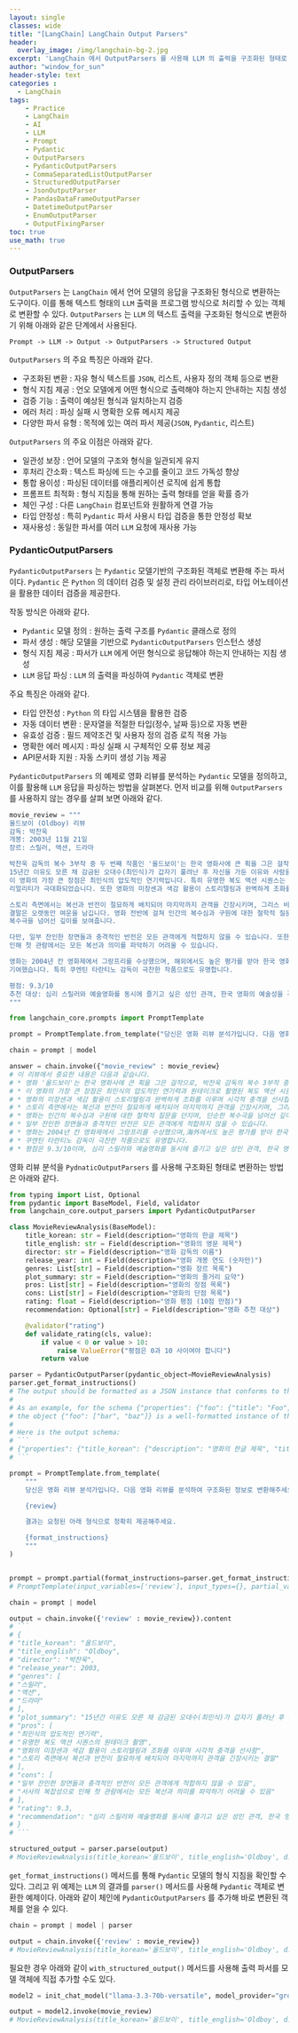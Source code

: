 ```yaml
--- 
layout: single
classes: wide
title: "[LangChain] LangChain Output Parsers"
header:
  overlay_image: /img/langchain-bg-2.jpg
excerpt: 'LangChain 에서 OutputParsers 를 사용해 LLM 의 출력을 구조화된 형태로 변환하는 방법을 알아보자'
author: "window_for_sun"
header-style: text
categories :
  - LangChain
tags:
    - Practice
    - LangChain
    - AI
    - LLM
    - Prompt
    - Pydantic
    - OutputParsers
    - PydanticOutputParsers
    - CommaSeparatedListOutputParser
    - StructuredOutputParser
    - JsonOutputParser
    - PandasDataFrameOutputParser
    - DatetimeOutputParser
    - EnumOutputParser
    - OutputFixingParser
toc: true
use_math: true
---  
```


### OutputParsers
`OutputParsers` 는 `LangChain` 에서 언어 모델의 응답을 구조화된 형식으로 변환하는 도구이다. 
이를 통해 텍스트 형태의 `LLM` 출력을 프로그램 방식으로 처리할 수 있는 객체로 변환할 수 있다. 
`OutputParsers` 는 `LLM` 의 텍스트 출력을 구조화된 형식으로 변환하기 위해 아래와 같은 단계에서 사용된다. 

```
Prompt -> LLM -> Output -> OutputParsers -> Structured Output
```  

`OutputParsers` 의 주요 특징은 아래와 같다. 

- 구조화된 변환 : 자유 형식 텍스트를 `JSON`, 리스트, 사용자 정의 객체 등으로 변환
- 형식 지침 제공 : 언오 모델에게 어떤 형식으로 출력해야 하는지 안내하는 지침 생성
- 검증 기능 : 출력이 예상된 형식과 일치하는지 검증
- 에러 처리 : 파싱 실패 시 명확한 오류 메시지 제공
- 다양한 파서 유형 : 목적에 있는 여러 파서 제공(`JSON`, `Pydantic`, 리스트)

`OutputParsers` 의 주요 이점은 아래와 같다. 

- 일관성 보장 : 언어 모델의 구조와 형식을 일관되게 유지
- 후처리 간소화 : 텍스트 파싱에 드는 수고를 줄이고 코드 가독성 향상
- 통합 용이성 : 파싱된 데이터를 애플리케이션 로직에 쉽게 통합
- 프롬프트 최적화 : 형식 지침을 통해 원하는 출력 형태를 얻을 확률 증가
- 체인 구성 : 다른 `LangChain` 컴포넌트와 원활하게 연결 가능
- 타입 안정성 : 특히 `Pydantic` 파서 사용시 타입 검증을 통한 안정성 확보
- 재사용성 : 동일한 파서를 여러 `LLM` 요청에 재사용 가능

### PydanticOutputParsers
`PydanticOutputParsers` 는 `Pydantic` 모델기반의 구조화된 객체로 변환해 주는 파서이다. 
`Pydantic` 은 `Python` 의 데이터 검증 및 설정 관리 라이브러리로, 타입 어노테이션을 활용한 데이터 검증을 제공한다. 

작동 방식은 아래와 같다.

- `Pydantic` 모델 정의 : 원하는 출력 구조를 `Pydantic` 클래스로 정의
- 파서 생성 : 해당 모델을 기반으로 `PydanticOutputParsers` 인스턴스 생성
- 형식 지침 제공 : 파서가 `LLM` 에게 어떤 형식으로 응답해야 하는지 안내하는 지침 생성
- `LLM` 응답 파싱 : `LLM` 의 출력을 파싱하여 `Pydantic` 객체로 변환

주요 특징은 아래와 같다. 

- 타입 안전성 : `Python` 의 타입 시스템을 활용한 검증
- 자동 데이터 변환 : 문자열을 적절한 타입(정수, 날짜 등)으로 자동 변환
- 유효성 검증 : 필드 제약조건 및 사용자 정의 검증 로직 적용 가능
- 명확한 에러 메시지 : 파싱 실패 시 구체적인 오류 정보 제공
- API문서화 지원 : 자동 스키미 생성 기능 제공

`PydanticOutputParsers` 의 예제로 영화 리뷰를 분석하는 `Pydantic` 모델을 정의하고, 이를 활용해 `LLM` 응답을 파싱하는 방법을 살펴본다. 
먼저 비교를 위해 `OutputParsers` 를 사용하지 않는 경우를 살펴 보면 아래와 같다.  


```python
movie_review = """
올드보이 (Oldboy) 리뷰
감독: 박찬욱
개봉: 2003년 11월 21일
장르: 스릴러, 액션, 드라마

박찬욱 감독의 복수 3부작 중 두 번째 작품인 '올드보이'는 한국 영화사에 큰 획을 그은 걸작입니다.
15년간 이유도 모른 채 감금된 오대수(최민식)가 갑자기 풀려난 후 자신을 가둔 이유와 사람을 찾아가는 여정을 그립니다.
이 영화의 가장 큰 장점은 최민식의 압도적인 연기력입니다. 특히 유명한 복도 액션 시퀀스는 원테이크로 촬영되어 그 긴장감과
리얼리티가 극대화되었습니다. 또한 영화의 미장센과 색감 활용이 스토리텔링과 완벽하게 조화를 이루며 시각적 충격을 선사합니다.

스토리 측면에서는 복선과 반전이 절묘하게 배치되어 마지막까지 관객을 긴장시키며, 그리스 비극을 연상케 하는 
결말은 오랫동안 여운을 남깁니다. 영화 전반에 걸쳐 인간의 복수심과 구원에 대한 철학적 질문을 던지며 단순한 
복수극을 넘어선 깊이를 보여줍니다.

다만, 일부 잔인한 장면들과 충격적인 반전은 모든 관객에게 적합하지 않을 수 있습니다. 또한 서사의 복잡성으로 
인해 첫 관람에서는 모든 복선과 의미를 파악하기 어려울 수 있습니다.

영화는 2004년 칸 영화제에서 그랑프리를 수상했으며, 해외에서도 높은 평가를 받아 한국 영화의 세계화에 크게 
기여했습니다. 특히 쿠엔틴 타란티노 감독이 극찬한 작품으로도 유명합니다.

평점: 9.3/10
추천 대상: 심리 스릴러와 예술영화를 동시에 즐기고 싶은 성인 관객, 한국 영화의 예술성을 경험하고 싶은 해외 영화 팬
"""

from langchain_core.prompts import PromptTemplate

prompt = PromptTemplate.from_template("당신은 영화 리뷰 분석가입니다. 다음 영화 리뷰 내용중 중요한 내용을 한글로 추출해 주세요\n\n{movie_review}")

chain = prompt | model

answer = chain.invoke({"movie_review" : movie_review}
# 이 리뷰에서 중요한 내용은 다음과 같습니다.
# * 영화 '올드보이'는 한국 영화사에 큰 획을 그은 걸작으로, 박찬욱 감독의 복수 3부작 중 두 번째 작품입니다.
# * 이 영화의 가장 큰 장점은 최민식의 압도적인 연기력과 원테이크로 촬영된 복도 액션 시퀀스입니다.
# * 영화의 미장센과 색감 활용이 스토리텔링과 완벽하게 조화를 이루며 시각적 충격을 선사합니다.
# * 스토리 측면에서는 복선과 반전이 절묘하게 배치되어 마지막까지 관객을 긴장시키며, 그리스 비극을 연상케 하는 결말은 오랫동안 여운을 남깁니다.
# * 영화는 인간의 복수심과 구원에 대한 철학적 질문을 던지며, 단순한 복수극을 넘어선 깊이를 보여줍니다.
# * 일부 잔인한 장면들과 충격적인 반전은 모든 관객에게 적합하지 않을 수 있습니다.
# * 영화는 2004년 칸 영화제에서 그랑프리를 수상했으며,海外에서도 높은 평가를 받아 한국 영화의 세계화에 크게 기여했습니다.
# * 쿠엔틴 타란티노 감독이 극찬한 작품으로도 유명합니다.
# * 평점은 9.3/10이며, 심리 스릴러와 예술영화를 동시에 즐기고 싶은 성인 관객, 한국 영화의 예술성을 경험하고 싶은 해외 영화 팬에게 추천합니다.
```  

영화 리뷰 분석을 `PydnaticOutputParsers` 를 사용해 구조화된 형태로 변환하는 방법은 아래와 같다. 

```python
from typing import List, Optional
from pydantic import BaseModel, Field, validator
from langchain_core.output_parsers import PydanticOutputParser

class MovieReviewAnalysis(BaseModel):
    title_korean: str = Field(description="영화의 한글 제목")
    title_english: str = Field(description="영화의 영문 제목")
    director: str = Field(description="영화 감독의 이름")
    release_year: int = Field(description="영화 개봉 연도 (숫자만)")
    genres: List[str] = Field(description="영화 장르 목록")
    plot_summary: str = Field(description="영화의 줄거리 요약")
    pros: List[str] = Field(description="영화의 장점 목록")
    cons: List[str] = Field(description="영화의 단점 목록")
    rating: float = Field(description="영화 평점 (10점 만점)")
    recommendation: Optional[str] = Field(description="영화 추천 대상")

    @validator("rating")
    def validate_rating(cls, value):
        if value < 0 or value > 10:
            raise ValueError("평점은 0과 10 사이여야 합니다")
        return value

parser = PydanticOutputParser(pydantic_object=MovieReviewAnalysis)
parser.get_format_instructions()
# The output should be formatted as a JSON instance that conforms to the JSON schema below.
# 
# As an example, for the schema {"properties": {"foo": {"title": "Foo", "description": "a list of strings", "type": "array", "items": {"type": "string"}}}, "required": ["foo"]}
# the object {"foo": ["bar", "baz"]} is a well-formatted instance of the schema. The object {"properties": {"foo": ["bar", "baz"]}} is not well-formatted.
# 
# Here is the output schema:
# ```
# {"properties": {"title_korean": {"description": "영화의 한글 제목", "title": "Title Korean", "type": "string"}, "title_english": {"description": "영화의 영문 제목", "title": "Title English", "type": "string"}, "director": {"description": "영화 감독의 이름", "title": "Director", "type": "string"}, "release_year": {"description": "영화 개봉 연도 (숫자만)", "title": "Release Year", "type": "integer"}, "genres": {"description": "영화 장르 목록", "items": {"type": "string"}, "title": "Genres", "type": "array"}, "plot_summary": {"description": "영화의 줄거리 요약", "title": "Plot Summary", "type": "string"}, "pros": {"description": "영화의 장점 목록", "items": {"type": "string"}, "title": "Pros", "type": "array"}, "cons": {"description": "영화의 단점 목록", "items": {"type": "string"}, "title": "Cons", "type": "array"}, "rating": {"description": "영화 평점 (10점 만점)", "title": "Rating", "type": "number"}, "recommendation": {"anyOf": [{"type": "string"}, {"type": "null"}], "description": "영화 추천 대상", "title": "Recommendation"}}, "required": ["title_korean", "title_english", "director", "release_year", "genres", "plot_summary", "pros", "cons", "rating", "recommendation"]}
# ```

prompt = PromptTemplate.from_template(
    """
    당신은 영화 리뷰 분석가입니다. 다음 영화 리뷰를 분석하여 구조화된 정보로 변환해주세요:

    {review}

    결과는 요청된 아래 형식으로 정확히 제공해주세요.

    {format_instructions}
    """
)


prompt = prompt.partial(format_instructions=parser.get_format_instructions())
# PromptTemplate(input_variables=['review'], input_types={}, partial_variables={'format_instructions': 'The output should be formatted as a JSON instance that conforms to the JSON schema below.\n\nAs an example, for the schema {"properties": {"foo": {"title": "Foo", "description": "a list of strings", "type": "array", "items": {"type": "string"}}}, "required": ["foo"]}\nthe object {"foo": ["bar", "baz"]} is a well-formatted instance of the schema. The object {"properties": {"foo": ["bar", "baz"]}} is not well-formatted.\n\nHere is the output schema:\n```\n{"properties": {"title_korean": {"description": "영화의 한글 제목", "title": "Title Korean", "type": "string"}, "title_english": {"description": "영화의 영문 제목", "title": "Title English", "type": "string"}, "director": {"description": "영화 감독의 이름", "title": "Director", "type": "string"}, "release_year": {"description": "영화 개봉 연도 (숫자만)", "title": "Release Year", "type": "integer"}, "genres": {"description": "영화 장르 목록", "items": {"type": "string"}, "title": "Genres", "type": "array"}, "plot_summary": {"description": "영화의 줄거리 요약", "title": "Plot Summary", "type": "string"}, "pros": {"description": "영화의 장점 목록", "items": {"type": "string"}, "title": "Pros", "type": "array"}, "cons": {"description": "영화의 단점 목록", "items": {"type": "string"}, "title": "Cons", "type": "array"}, "rating": {"description": "영화 평점 (10점 만점)", "title": "Rating", "type": "number"}, "recommendation": {"anyOf": [{"type": "string"}, {"type": "null"}], "description": "영화 추천 대상", "title": "Recommendation"}}, "required": ["title_korean", "title_english", "director", "release_year", "genres", "plot_summary", "pros", "cons", "rating", "recommendation"]}\n```'}, template='\n    당신은 영화 리뷰 분석가입니다. 다음 영화 리뷰를 분석하여 구조화된 정보로 변환해주세요:\n\n    {review}\n\n    결과는 요청된 아래 형식으로 정확히 제공해주세요.\n\n    {format_instructions}\n    ')

chain = prompt | model

output = chain.invoke({'review' : movie_review}).content
# ```
# {
# "title_korean": "올드보이",
# "title_english": "Oldboy",
# "director": "박찬욱",
# "release_year": 2003,
# "genres": [
# "스릴러",
# "액션",
# "드라마"
# ],
# "plot_summary": "15년간 이유도 모른 채 감금된 오대수(최민식)가 갑자기 풀려난 후 자신을 가둔 이유와 사람을 찾아가는 여정을 그린 영화입니다.",
# "pros": [
# "최민식의 압도적인 연기력",
# "유명한 복도 액션 시퀀스의 원테이크 촬영",
# "영화의 미장센과 색감 활용이 스토리텔링과 조화를 이루며 시각적 충격을 선사함",
# "스토리 측면에서 복선과 반전이 절묘하게 배치되어 마지막까지 관객을 긴장시키는 결말"
# ],
# "cons": [
# "일부 잔인한 장면들과 충격적인 반전이 모든 관객에게 적합하지 않을 수 있음",
# "서사의 복잡성으로 인해 첫 관람에서는 모든 복선과 의미를 파악하기 어려울 수 있음"
# ],
# "rating": 9.3,
# "recommendation": "심리 스릴러와 예술영화를 동시에 즐기고 싶은 성인 관객, 한국 영화의 예술성을 경험하고 싶은 해외 영화 팬"
# }
# ```

structured_output = parser.parse(output)
# MovieReviewAnalysis(title_korean='올드보이', title_english='Oldboy', director='박찬욱', release_year=2003, genres=['스릴러', '액션', '드라마'], plot_summary='15년간 이유도 모른 채 감금된 오대수(최민식)가 갑자기 풀려난 후 자신을 가둔 이유와 사람을 찾아가는 여정을 그린 영화입니다.', pros=['최민식의 압도적인 연기력', '유명한 복도 액션 시퀀스의 원테이크 촬영', '영화의 미장센과 색감 활용이 스토리텔링과 조화를 이루며 시각적 충격을 선사함', '스토리 측면에서 복선과 반전이 절묘하게 배치되어 마지막까지 관객을 긴장시키는 결말'], cons=['일부 잔인한 장면들과 충격적인 반전이 모든 관객에게 적합하지 않을 수 있음', '서사의 복잡성으로 인해 첫 관람에서는 모든 복선과 의미를 파악하기 어려울 수 있음'], rating=9.3, recommendation='심리 스릴러와 예술영화를 동시에 즐기고 싶은 성인 관객, 한국 영화의 예술성을 경험하고 싶은 해외 영화 팬')
```  

`get_format_instructions()` 메서드를 통해 `Pydantic` 모델의 형식 지침을 확인할 수 있다. 
그리고 위 예제는 `LLM` 의 결과를 `parser()` 메서드를 사용해 `Pydantic` 객체로 변환한 예제이다. 
아래와 같이 체인에 `PydanticOutputParsers` 를 추가해 바로 변환된 객체를 얻을 수 있다. 

```python
chain = prompt | model | parser

output = chain.invoke({'review' : movie_review})
# MovieReviewAnalysis(title_korean='올드보이', title_english='Oldboy', director='박찬욱', release_year=2003, genres=['스릴러', '액션', '드라마'], plot_summary='15년간 이유도 모른 채 감금된 오대수가 갑자기 풀려난 후 자신을 가둔 이유와 사람을 찾아가는 여정을 그린 영화', pros=['최민식의 압도적인 연기력', '유명한 복도 액션 시퀀스의 원테이크 촬영', '영화의 미장센과 색감 활용이 스토리텔링과 완벽하게 조화를 이루며 시각적 충격을 선사', '스토리 측면에서 복선과 반전이 절묘하게 배치되어 마지막까지 관객을 긴장시키는 결말'], cons=['일부 잔인한 장면들과 충격적인 반전이 모든 관객에게 적합하지 않을 수 있음', '서사의 복잡성으로 인해 첫 관람에서는 모든 복선과 의미를 파악하기 어려울 수 있음'], rating=9.3, recommendation='심리 스릴러와 예술영화를 동시에 즐기고 싶은 성인 관객, 한국 영화의 예술성을 경험하고 싶은 해외 영화 팬')
```  

필요한 경우 아래와 같이 `with_structured_output()` 메서드를 사용해 출력 파서를 모델 객체에 직접 추가할 수도 있다.  

```python
model2 = init_chat_model("llama-3.3-70b-versatile", model_provider="groq").with_structured_output(MovieReviewAnalysis)

output = model2.invoke(movie_review)
# MovieReviewAnalysis(title_korean='올드보이', title_english='Oldboy', director='박찬욱', release_year=2003, genres=['스릴러', '액션', '드라마'], plot_summary='15년간 이유도 모른 채 감금된 오대수가 자신을 가둔 이유와 사람을 찾아가는 여정', pros=['최민식의 압도적인 연기력', '미장센과 색감 활용', '스토리텔링과 완벽한 조화'], cons=['일부 잔인한 장면과 충격적인 반전', '서사의 복잡성'], rating=9.3, recommendation='심리 스릴러와 예술영화를 동시에 즐기고 싶은 성인 관객, 한국 영화의 예술성을 경험하고 싶은海外 영화 팬')
```  

